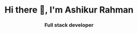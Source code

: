 <h1 align="center"> Hi there 👋, I'm Ashikur Rahman</h1>
<h3 align="center">Full stack developer </h3>

<br />
<!--
**Ashikur37/ashikur37** is a ✨ _special_ ✨ repository because its `README.md` (this file) appears on your GitHub profile.

Here are some ideas to get you started:

 
- 🌱 I’m currently learning ...
- 👯 I’m looking to collaborate on ...
- 🤔 I’m looking for help with ...
- 💬 Ask me about ...
- 📫 How to reach me: ...
- 😄 Pronouns: ...
- ⚡ Fun fact: ...
-->

<p><img align="left" src="https://github-readme-stats.vercel.app/api/top-langs/?username=ashikur37&layout=compact&hide=html" alt="saiful86" /></p>


<p>&nbsp;<img align="center" src="https://github-readme-stats.vercel.app/api?username=ashikur37&show_icons=true" alt="saiful86" /></p>
